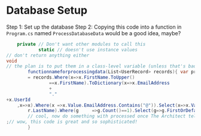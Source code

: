 # Database Setup

Step 1:  Set up the database
Step 2:  Copying this code into a function in `Program.cs` named `ProcessDatabaseData` would be a good idea, maybe?

```csharp
    private // Don't want other modules to call this
            static // doesn't use instance values
// don't return anything either
void
// the plan is to put them in a class-level variable (unless that's bad design with this vague naming)
        functionnameforprocessingdata(List<UserRecord> records){ var processed
        = records.Where(x=>x.FirstName.ToUpper()
                ==x.FirstName).ToDictionary(x=>x.EmailAddress
                +
                "."
+x.UserId
    ,x=>x).Where(x =>x.Value.EmailAddress.Contains("@")).Select(x=>x.Value).GroupBy(r=>
        r.LastName).Where(g     =>g.Count()==1).Select(g=>g.FirstOrDefault())
        // cool, now do something with processed once The Architect tells us what to do
;// wow, this code is great and so sophisticated!
        }
```
